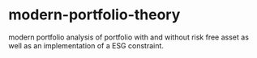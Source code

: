 # modern-portfolio-theory

modern portfolio analysis of portfolio with and without risk free asset as well as an implementation of a ESG constraint.
